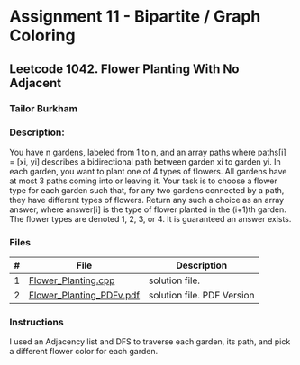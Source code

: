 # Assignment 11 - Bipartite / Graph Coloring
## Leetcode 1042. Flower Planting With No Adjacent
### Tailor Burkham 
### Description:
You have n gardens, labeled from 1 to n, and an array paths where paths[i] = [xi, yi] describes a bidirectional path between garden xi to garden yi. In each garden, you want to plant one of 4 types of flowers.
All gardens have at most 3 paths coming into or leaving it.
Your task is to choose a flower type for each garden such that, for any two gardens connected by a path, they have different types of flowers.
Return any such a choice as an array answer, where answer[i] is the type of flower planted in the (i+1)th garden. The flower types are denoted 1, 2, 3, or 4. It is guaranteed an answer exists.

### Files

|   #   | File                       | Description                                                |
| :---: | -------------------------- | ---------------------------------------------------------- |
|   1   | [Flower_Planting.cpp](./P1042/Flower_Planting.cpp)     | solution file.  |
|   2   | [Flower_Planting_PDFv.pdf](./P1042/Flower_Planting_PDFv.pdf)  | solution file. PDF Version  |


### Instructions
I used an Adjacency list and DFS to traverse each garden, its path, and pick a different flower color for each garden.



